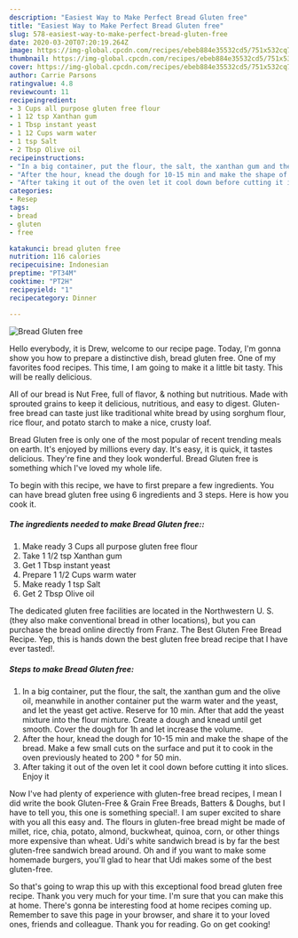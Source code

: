 ```yaml
---
description: "Easiest Way to Make Perfect Bread Gluten free"
title: "Easiest Way to Make Perfect Bread Gluten free"
slug: 578-easiest-way-to-make-perfect-bread-gluten-free
date: 2020-03-20T07:20:19.264Z
image: https://img-global.cpcdn.com/recipes/ebeb884e35532cd5/751x532cq70/bread-gluten-free-recipe-main-photo.jpg
thumbnail: https://img-global.cpcdn.com/recipes/ebeb884e35532cd5/751x532cq70/bread-gluten-free-recipe-main-photo.jpg
cover: https://img-global.cpcdn.com/recipes/ebeb884e35532cd5/751x532cq70/bread-gluten-free-recipe-main-photo.jpg
author: Carrie Parsons
ratingvalue: 4.8
reviewcount: 11
recipeingredient:
- 3 Cups all purpose gluten free flour
- 1 12 tsp Xanthan gum
- 1 Tbsp instant yeast
- 1 12 Cups warm water
- 1 tsp Salt
- 2 Tbsp Olive oil
recipeinstructions:
- "In a big container, put the flour, the salt, the xanthan gum and the olive oil, meanwhile in another container put the warm water and the yeast, and let the yeast get active. Reserve for 10 min. After that add the yeast mixture into the flour mixture. Create a dough and knead until get smooth. Cover the dough for 1h and let increase the volume."
- "After the hour, knead the dough for 10-15 min and make the shape of the bread. Make a few small cuts on the surface and put it to cook in the oven previously heated to 200 ° for 50 min."
- "After taking it out of the oven let it cool down before cutting it into slices. Enjoy it"
categories:
- Resep
tags:
- bread
- gluten
- free

katakunci: bread gluten free
nutrition: 116 calories
recipecuisine: Indonesian
preptime: "PT34M"
cooktime: "PT2H"
recipeyield: "1"
recipecategory: Dinner

---
```



![Bread Gluten free](https://img-global.cpcdn.com/recipes/ebeb884e35532cd5/751x532cq70/bread-gluten-free-recipe-main-photo.jpg)

Hello everybody, it is Drew, welcome to our recipe page. Today, I'm gonna show you how to prepare a distinctive dish, bread gluten free. One of my favorites food recipes. This time, I am going to make it a little bit tasty. This will be really delicious.

All of our bread is Nut Free, full of flavor, &amp; nothing but nutritious. Made with sprouted grains to keep it delicious, nutritious, and easy to digest. Gluten-free bread can taste just like traditional white bread by using sorghum flour, rice flour, and potato starch to make a nice, crusty loaf.

Bread Gluten free is only one of the most popular of recent trending meals on earth. It's enjoyed by millions every day. It's easy, it is quick, it tastes delicious. They're fine and they look wonderful. Bread Gluten free is something which I've loved my whole life.


To begin with this recipe, we have to first prepare a few ingredients. You can have bread gluten free using 6 ingredients and 3 steps. Here is how you cook it.

##### The ingredients needed to make Bread Gluten free::

1. Make ready 3 Cups all purpose gluten free flour
1. Take 1 1/2 tsp Xanthan gum
1. Get 1 Tbsp instant yeast
1. Prepare 1 1/2 Cups warm water
1. Make ready 1 tsp Salt
1. Get 2 Tbsp Olive oil


The dedicated gluten free facilities are located in the Northwestern U. S. (they also make conventional bread in other locations), but you can purchase the bread online directly from Franz. The Best Gluten Free Bread Recipe. Yep, this is hands down the best gluten free bread recipe that I have ever tasted!. 

##### Steps to make Bread Gluten free:

1. In a big container, put the flour, the salt, the xanthan gum and the olive oil, meanwhile in another container put the warm water and the yeast, and let the yeast get active. Reserve for 10 min. After that add the yeast mixture into the flour mixture. Create a dough and knead until get smooth. Cover the dough for 1h and let increase the volume.
1. After the hour, knead the dough for 10-15 min and make the shape of the bread. Make a few small cuts on the surface and put it to cook in the oven previously heated to 200 ° for 50 min.
1. After taking it out of the oven let it cool down before cutting it into slices. Enjoy it


Now I&#39;ve had plenty of experience with gluten-free bread recipes, I mean I did write the book Gluten-Free &amp; Grain Free Breads, Batters &amp; Doughs, but I have to tell you, this one is something special!. I am super excited to share with you all this easy and. The flours in gluten-free bread might be made of millet, rice, chia, potato, almond, buckwheat, quinoa, corn, or other things more expensive than wheat. Udi&#39;s white sandwich bread is by far the best gluten-free sandwich bread around. Oh and if you want to make some homemade burgers, you&#39;ll glad to hear that Udi makes some of the best gluten-free. 

So that's going to wrap this up with this exceptional food bread gluten free recipe. Thank you very much for your time. I'm sure that you can make this at home. There's gonna be interesting food at home recipes coming up. Remember to save this page in your browser, and share it to your loved ones, friends and colleague. Thank you for reading. Go on get cooking!
